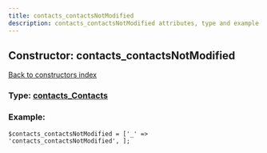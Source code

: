 ```yaml
---
title: contacts_contactsNotModified
description: contacts_contactsNotModified attributes, type and example
---
```

## Constructor: contacts\_contactsNotModified  
[Back to constructors index](index.md)






### Type: [contacts\_Contacts](../types/contacts_Contacts.md)


### Example:

```
$contacts_contactsNotModified = ['_' => 'contacts_contactsNotModified', ];
```